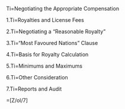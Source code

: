Ti=Negotiating the Appropriate Compensation

1.Ti=Royalties and License Fees

2.Ti=Negotiating a “Reasonable Royalty”

3.Ti=“Most Favoured Nations” Clause

4.Ti=Basis for Royalty Calculation

5.Ti=Minimums and Maximums

6.Ti=Other Consideration

7.Ti=Reports and Audit

=[Z/ol/7]
